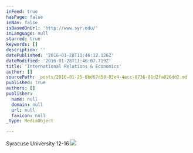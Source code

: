 ```yaml
---
inFeed: true
hasPage: false
inNav: false
isBasedOnUrl: 'http://www.syr.edu/'
inLanguage: null
starred: true
keywords: []
description: ''
datePublished: '2016-01-28T11:46:12.126Z'
dateModified: '2016-01-28T11:46:07.719Z'
title: 'International Relations & Economics'
author: []
sourcePath: _posts/2016-01-25-6bd67d58-83e4-4ecc-8736-81d2fa826dd2.md
published: true
authors: []
publisher:
  name: null
  domain: null
  url: null
  favicon: null
_type: MediaObject

---
```

Syracuse University 12-16
![](https://the-grid-user-content.s3-us-west-2.amazonaws.com/b859f7f8-f695-4400-b480-0bb4adad321a.jpg)